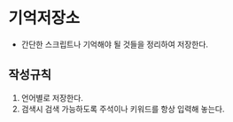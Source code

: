# 기억저장소

- 간단한 스크립트나 기억해야 될 것들을 정리하여 저장한다.

## 작성규칙

1. 언어별로 저장한다.
2. 검색시 검색 가능하도록 주석이나 키워드를 항상 입력해 놓는다.